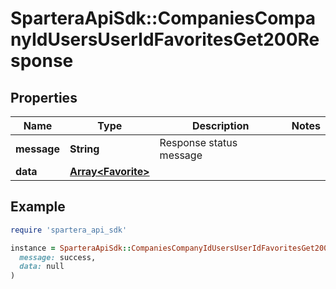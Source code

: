 # SparteraApiSdk::CompaniesCompanyIdUsersUserIdFavoritesGet200Response

## Properties

| Name | Type | Description | Notes |
| ---- | ---- | ----------- | ----- |
| **message** | **String** | Response status message |  |
| **data** | [**Array&lt;Favorite&gt;**](Favorite.md) |  |  |

## Example

```ruby
require 'spartera_api_sdk'

instance = SparteraApiSdk::CompaniesCompanyIdUsersUserIdFavoritesGet200Response.new(
  message: success,
  data: null
)
```

